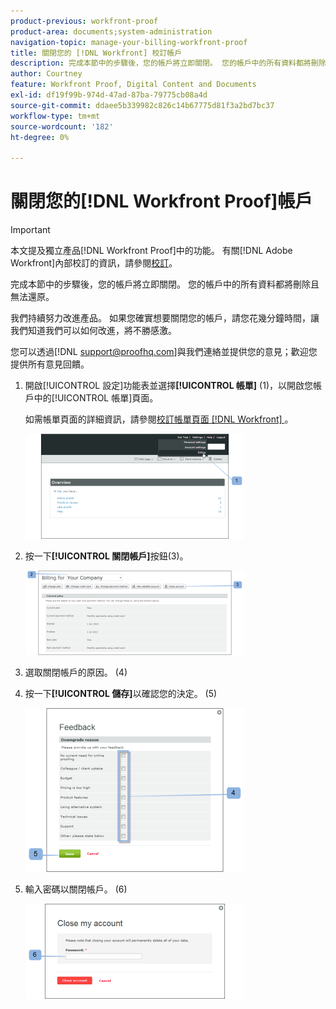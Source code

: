 ```yaml
---
product-previous: workfront-proof
product-area: documents;system-administration
navigation-topic: manage-your-billing-workfront-proof
title: 關閉您的 [!DNL Workfront] 校訂帳戶
description: 完成本節中的步驟後，您的帳戶將立即關閉。 您的帳戶中的所有資料都將刪除且無法還原。
author: Courtney
feature: Workfront Proof, Digital Content and Documents
exl-id: df19f99b-974d-47ad-87ba-79775cb08a4d
source-git-commit: ddaee5b339982c826c14b67775d81f3a2bd7bc37
workflow-type: tm+mt
source-wordcount: '182'
ht-degree: 0%

---
```


# 關閉您的[!DNL Workfront Proof]帳戶

>[!IMPORTANT]
>
>本文提及獨立產品[!DNL Workfront Proof]中的功能。 有關[!DNL Adobe Workfront]內部校訂的資訊，請參閱[校訂](../../../review-and-approve-work/proofing/proofing.md)。

完成本節中的步驟後，您的帳戶將立即關閉。 您的帳戶中的所有資料都將刪除且無法還原。

我們持續努力改進產品。 如果您確實想要關閉您的帳戶，請您花幾分鐘時間，讓我們知道我們可以如何改進，將不勝感激。

您可以透過[!DNL support@proofhq.com]與我們連絡並提供您的意見；歡迎您提供所有意見回饋。

1. 開啟[!UICONTROL 設定]功能表並選擇&#x200B;**[!UICONTROL 帳單]** (1)，以開啟您帳戶中的[!UICONTROL 帳單]頁面。

   如需帳單頁面的詳細資訊，請參閱[校訂帳單頁面 [!DNL Workfront] &#x200B;](../../../workfront-proof/wp-billingsettings/manage-your-billing/wp-billing-page.md)。

   ![帳單設定](assets/upgradesdowngrades-billing-settings-350x168.png)

1. 按一下&#x200B;**[!UICONTROL 關閉帳戶]**&#x200B;按鈕(3)。

   ![帳單_-_close_your_account.png](assets/billing---close-your-account-350x135.png)

1. 選取關閉帳戶的原因。 (4)
1. 按一下&#x200B;**[!UICONTROL 儲存]**&#x200B;以確認您的決定。 (5)

   ![Close_Account_-_popup.png](assets/close-account---pop-up-350x262.png)

1. 輸入密碼以關閉帳戶。 (6)

   ![Close_Account_-_password_popup.png](assets/close-account---password-pop-up-350x152.png)
